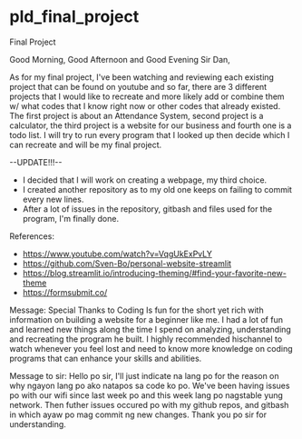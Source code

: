 # pld_final_project
Final Project

Good Morning, Good Afternoon and Good Evening Sir Dan,

  As for my final project, I've been watching and reviewing each existing project that can be found on youtube
and so far, there are 3 different projects that I would like to recreate and more likely add or combine them w/
what codes that I know right now or other codes that already existed. The first project is about an Attendance 
System, second project is a calculator, the third project is a website for our business and fourth one is a todo
list. I will try to run every program that I looked up then decide which I can recreate and will be my final project.

--UPDATE!!!--
- I decided that I will work on creating a webpage, my third choice.
- I created another repository as to my old one keeps on failing to commit every new lines.
- After a lot of issues in the repository, gitbash and files used for the program, I'm finally done.

References:
- https://www.youtube.com/watch?v=VqgUkExPvLY
- https://github.com/Sven-Bo/personal-website-streamlit
- https://blog.streamlit.io/introducing-theming/#find-your-favorite-new-theme
- https://formsubmit.co/

Message:
Special Thanks to Coding Is fun for the short yet rich with information on building a website for a beginner like me. 
I had a lot of fun and learned new things along the time I spend on analyzing, understanding and recreating the program 
he built. I highly recommended hischannel to watch whenever you feel lost and need to know more knowledge on coding 
programs that can enhance your skills and abilities.

Message to sir:
Hello po sir, I'll just indicate na lang po for the reason on why ngayon lang po ako natapos sa code ko po. We've been having issues po 
with our wifi since last week po and this week lang po nagstable yung network. Then futher issues occured po with my github repos,
and gitbash in which ayaw po mag commit ng new changes. Thank you po sir for understanding.
